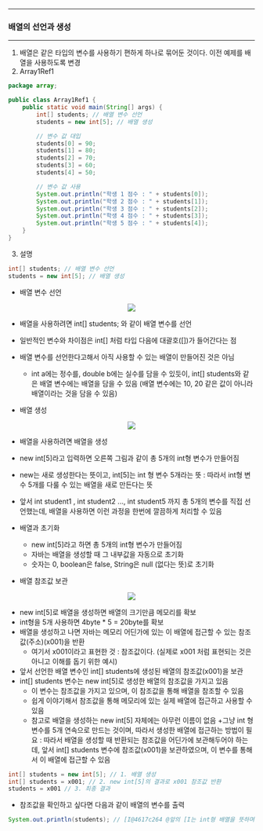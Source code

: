 -----
### 배열의 선언과 생성
-----
1. 배열은 같은 타입의 변수를 사용하기 편하게 하나로 묶어둔 것이다. 이전 예제를 배열을 사용하도록 변경
2. Array1Ref1
```java
package array;

public class Array1Ref1 {
    public static void main(String[] args) {
        int[] students; // 배열 변수 선언
        students = new int[5]; // 배열 생성

        // 변수 값 대입
        students[0] = 90;
        students[1] = 80;
        students[2] = 70;
        students[3] = 60;
        students[4] = 50;

        // 변수 값 사용
        System.out.println("학생 1 점수 : " + students[0]);
        System.out.println("학생 2 점수 : " + students[1]);
        System.out.println("학생 3 점수 : " + students[2]);
        System.out.println("학생 4 점수 : " + students[3]);
        System.out.println("학생 5 점수 : " + students[4]);
    }
}
```

3. 설명
```java
int[] students; // 배열 변수 선언
students = new int[5]; // 배열 생성
```

   - 배열 변수 선언
<div align="center">
<img src="https://github.com/user-attachments/assets/519d8625-86cc-4218-8117-d05a625effac">
</div>

   - 배열을 사용하려면 int[] students; 와 같이 배열 변수를 선언
   - 일반적인 변수와 차이점은 int[] 처럼 타입 다음에 대괄호([])가 들어간다는 점
   - 배열 변수를 선언한다고해서 아직 사용할 수 있는 배열이 만들어진 것은 아님
      + int a에는 정수를, double b에는 실수를 담을 수 있듯이, int[] students와 같은 배열 변수에는 배열을 담을 수 있음 (배열 변수에는 10, 20 같은 값이 아니라 배열이라는 것을 담을 수 있음)

   - 배열 생성
<div align="center">
<img src="https://github.com/user-attachments/assets/355657c8-3f5e-4acc-b604-b5fc6c85ff90">
</div>

   - 배열을 사용하려면 배열을 생성
   - new int[5]라고 입력하면 오른쪽 그림과 같이 총 5개의 int형 변수가 만들어짐
   - new는 새로 생성한다는 뜻이고, int[5]는 int 형 변수 5개라는 뜻 : 따라서 int형 변수 5개를 다룰 수 있는 배열을 새로 만든다는 뜻
   - 앞서 int student1 , int student2 ..., int student5 까지 총 5개의 변수를 직접 선언했는데, 배열을 사용하면 이런 과정을 한번에 깔끔하게 처리할 수 있음 

   - 배열과 초기화
      + new int[5]라고 하면 총 5개의 int형 변수가 만들어짐
      + 자바는 배열을 생성할 때 그 내부값을 자동으로 초기화
      + 숫자는 0, boolean은 false, String은 null (없다는 뜻)로 초기화

   - 배열 참조값 보관
<div align="center">
<img src="https://github.com/user-attachments/assets/16a4cf19-ba88-4f32-9ee5-60d51401fca0">
</div>

   - new int[5]로 배열을 생성하면 배열의 크기만큼 메모리를 확보
   - int형을 5개 사용하면 4byte * 5 = 20byte를 확보
   - 배열을 생성하고 나면 자바는 메모리 어딘가에 있는 이 배열에 접근할 수 있는 참조값(주소)(x001)을 반환
      + 여기서 x001이라고 표현한 것 : 참조값이다. (실제로 x001 처럼 표현되는 것은 아니고 이해를 돕기 위한 예시)
   - 앞서 선언한 배열 변수인 int[] students에 생성된 배열의 참조값(x001)을 보관
   - int[] students 변수는 new int[5]로 생성한 배열의 참조값을 가지고 있음
      + 이 변수는 참조값을 가지고 있으며, 이 참조값을 통해 배열을 참조할 수 있음
      + 쉽게 이야기해서 참조값을 통해 메모리에 있는 실제 배열에 접근하고 사용할 수 있음
      + 참고로 배열을 생성하는 new int[5] 자체에는 아무런 이름이 없음
      +그냥 int 형 변수를 5개 연속으로 만드는 것이며, 따라서 생성한 배열에 접근하는 방법이 필요 : 따라서 배열을 생성할 때 반환되는 참조값을 어딘가에 보관해두어야 하는데, 앞서 int[] students 변수에 참조값(x001)을 보관하였으며, 이 변수를 통해서 이 배열에 접근할 수 있음
```java
int[] students = new int[5]; // 1. 배열 생성
int[] students = x001; // 2. new int[5]의 결과로 x001 참조값 반환
students = x001 // 3. 최종 결과
```

   - 참조값을 확인하고 싶다면 다음과 같이 배열의 변수를 출력
```java
System.out.println(students); // [I@4617c264 @앞의 [I는 int형 배열을 뜻하며, @뒤에 16진수는 참조값
```
